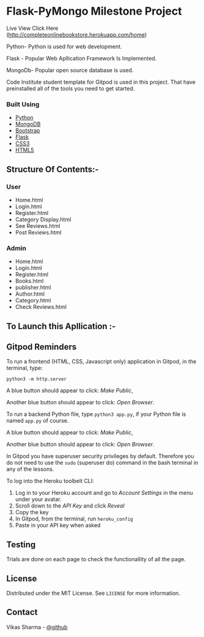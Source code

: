 # Flask-PyMongo Milestone Project

Live View Click Here (http://completeonlinebookstore.herokuapp.com/home)

Python- Python is used for web development.

Flask - Popular Web Apllication Framework Is Implemented.

MongoDb- Popular open source database is used.

Code Institute student template for Gitpod is used in this project. That have preinstalled all of the tools you need to get started. 

### Built Using

* [Python](https://www.w3schools.com/python/)
* [MongoDB](https://www.w3schools.com/mongodb/)
* [Bootstrap](https://www.w3schools.com/bootstarp/)
* [Flask](https://www.w3schools.com/flask/)
* [CSS3](https://www.w3schools.com/css/)
* [HTML5](https://www.w3schools.com/html/)


## Structure Of Contents:-

### User 

* Home.html
* Login.html
* Register.html
* Category Display.html
* See Reviews.html
* Post Reviews.html

### Admin 

* Home.html
* Login.html
* Register.html
* Books.html
* publisher.html
* Author.html
* Category.html
* Check Reviews.html




## To Launch this Apllication :-

## Gitpod Reminders

To run a frontend (HTML, CSS, Javascript only) application in Gitpod, in the terminal, type:

`python3 -m http.server`

A blue button should appear to click: _Make Public_,

Another blue button should appear to click: _Open Browser_.

To run a backend Python file, type `python3 app.py`, if your Python file is named `app.py` of course.

A blue button should appear to click: _Make Public_,

Another blue button should appear to click: _Open Browser_.

In Gitpod you have superuser security privileges by default. Therefore you do not need to use the `sudo` (superuser do) command in the bash terminal in any of the lessons.

To log into the Heroku toolbelt CLI:

1. Log in to your Heroku account and go to *Account Settings* in the menu under your avatar.
2. Scroll down to the *API Key* and click *Reveal*
3. Copy the key
4. In Gitpod, from the terminal, run `heroku_config`
5. Paste in your API key when asked

## Testing

Trials are done on each page to check the functionallity of all the page.

  
<!-- LICENSE -->
## License

Distributed under the MIT License. See `LICENSE` for more information.

<!-- CONTACT -->
## Contact  

Vikas Sharma - [@github](https://github.com/vikasinder/)
